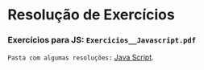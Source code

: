 # Resolução de Exercícios

### Exercícios para JS: `Exercicios__Javascript.pdf`
`Pasta com algumas resoluções:` [Java Script](https://github.com/igfeitall/web-moderno/tree/desafios/desafios-web/JavaScript).
